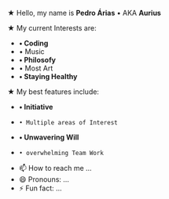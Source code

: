 **★** Hello, my name is **Pedro Árias**
   • AKA **Aurius**



**★** My current Interests are:
-    **• Coding**
-    • Music
-    **• Philosofy**
-    • Most Art
-    **• Staying Healthy**



**★** My best features include:
-   **• Initiative**
-     • Multiple areas of Interest
-   **• Unwavering Will**
-     • overwhelming Team Work
    
- 📫 How to reach me ...
- 😄 Pronouns: ...
- ⚡ Fun fact: ...

<!---
1Aurius/1Aurius is a ✨ special ✨ repository because its `README.md` (this file) appears on your GitHub profile.
You can click the Preview link to take a look at your changes.
--->
